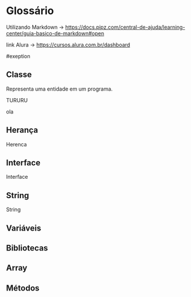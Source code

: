 # Glossário
Utilizando Markdown -> https://docs.pipz.com/central-de-ajuda/learning-center/guia-basico-de-markdown#open

link Alura -> https://cursos.alura.com.br/dashboard

#exeption
## Classe
Representa uma entidade em um programa.

TURURU

ola

## Herança
Herenca
## Interface
Interface
## String
String
## Variáveis
## Bibliotecas
## Array
## Métodos

